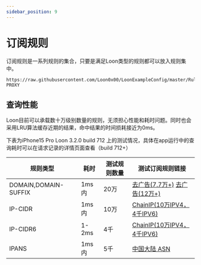 ```yaml
---
sidebar_position: 9
---
```


# 订阅规则
订阅规则是一系列规则的集合，只要是满足Loon类型的规则都可以放入规则集中。
```
https://raw.githubusercontent.com/Loon0x00/LoonExampleConfig/master/Rule/ExampleRule.list, PROXY
```

## 查询性能
Loon目前可以承载数十万级别数量的规则，无须担心性能和耗时问题。同时也会采用LRU算法缓存近期的结果，命中结果的时间损耗接近为0ms。

下表为iPhone15 Pro Loon 3.2.0 build 712 上的测试情况，具体在app运行中的查询耗时可以在请求记录的详情页面查看（build 712+）

| 规则类型     | 耗时 | 测试规则数量 |测试订阅规则链接|
| ----------- | ----------- | ----------- | ----------- |
| DOMAIN,DOMAIN-SUFFIX|  1ms内   | 20万 | [去广告(7.7万+)](https://raw.githubusercontent.com/GMOogway/shadowrocket-rules/master/sr_reject_list.module) [去广告(12万+)](https://adrules.top/adrules.list)|
| IP-CIDR   |    1ms内     | 10万 | [ChainIP(10万IPV4，4千IPV6)](https://raw.githubusercontent.com/Loon0x00/LoonLiteRules/main/direct/chinaIPTest.list) |
| IP-CIDR6| 1-2ms  | 4千| [ChainIP(10万IPV4，4千IPV6)](https://raw.githubusercontent.com/Loon0x00/LoonLiteRules/main/direct/chinaIPTest.list)|
|IPANS|1ms内|5千|[中国大陆 ASN](https://raw.githubusercontent.com/VirgilClyne/GetSomeFries/main/ruleset/ASN.China.list)|